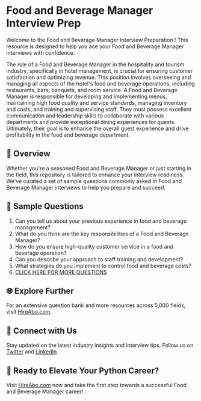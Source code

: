 # Food and Beverage Manager Interview Prep

Welcome to the Food and Beverage Manager Interview Preparation ! This resource is designed to help you ace your Food and Beverage Manager interviews with confidence.

The role of a Food and Beverage Manager in the hospitality and tourism industry, specifically in hotel management, is crucial for ensuring customer satisfaction and optimizing revenue. This position involves overseeing and managing all aspects of the hotel's food and beverage operations, including restaurants, bars, banquets, and room service. A Food and Beverage Manager is responsible for developing and implementing menus, maintaining high food quality and service standards, managing inventory and costs, and training and supervising staff. They must possess excellent communication and leadership skills to collaborate with various departments and provide exceptional dining experiences for guests. Ultimately, their goal is to enhance the overall guest experience and drive profitability in the food and beverage department.

## 🚀 Overview

Whether you're a seasoned Food and Beverage Manager or just starting in the field, this repository is tailored to enhance your interview readiness. We've curated a set of sample questions commonly asked in Food and Beverage Manager interviews to help you prepare and succeed.

## 📝 Sample Questions

1. Can you tell us about your previous experience in food and beverage management?
2. What do you think are the key responsibilities of a Food and Beverage Manager?
3. How do you ensure high-quality customer service in a food and beverage operation?
4. Can you describe your approach to staff training and development?
5. What strategies do you implement to control food and beverage costs?
6. [CLICK HERE FOR MORE QUESTIONS](https://hireabo.com/job/11_0_4/Food%20and%20Beverage%20Manager)

## 🌐 Explore Further

For an extensive question bank and more resources across 5,000 fields, visit [HireAbo.com](https://www.hireabo.com).

## 📱 Connect with Us

Stay updated on the latest industry insights and interview tips. Follow us on [Twitter](https://twitter.com/hireabo) and [LinkedIn](https://www.linkedin.com/in/hire-abo-3609972a8/).

## 🚀 Ready to Elevate Your Python Career?

Visit [HireAbo.com](https://www.hireabo.com) now and take the first step towards a successful Food and Beverage Manager career!